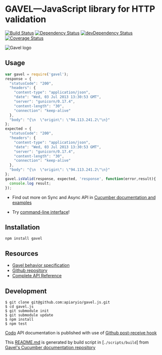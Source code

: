 # GAVEL—JavaScript library for HTTP validation

[![Build Status](https://travis-ci.org/apiaryio/gavel.js.png?branch=master)](https://travis-ci.org/apiaryio/gavel.js)
[![Dependency Status](https://david-dm.org/apiaryio/gavel.js.png)](https://david-dm.org/apiaryio/gavel.js)
[![devDependency Status](https://david-dm.org/apiaryio/gavel.js/dev-status.png)](https://david-dm.org/apiaryio/gavel.js#info=devDependencies)
[![Coverage Status](https://coveralls.io/repos/apiaryio/gavel.js/badge.png)](https://coveralls.io/r/apiaryio/gavel.js)


![Gavel logo](https://raw.github.com/apiaryio/gavel/master/img/gavel.png)


## Usage

```javascript
var gavel = require('gavel');
response = {
  "statusCode": "200",
  "headers": {
    "content-type": "application/json",
    "date": "Wed, 03 Jul 2013 13:30:53 GMT",
    "server": "gunicorn/0.17.4",
    "content-length": "30",
    "connection": "keep-alive"
  },
  "body": "{\n  \"origin\": \"94.113.241.2\"\n}"
};
expected = {
  "statusCode": "200",
  "headers": {
    "content-type": "application/json",
    "date": "Wed, 03 Jul 2013 13:30:53 GMT",
    "server": "gunicorn/0.17.4",
    "content-length": "30",
    "connection": "keep-alive"
  },
  "body": "{\n  \"origin\": \"94.113.241.2\"\n}"
};
gavel.isValid(response, expected, 'response', function(error,result){
  console.log result;
});
```

- Find out more on Sync and Async API in [Cucumber documentation and examples](https://www.relishapp.com/apiary/gavel/docs/node-js/)

- Try [command-line interface](https://www.relishapp.com/apiary/gavel/docs/command-line-interface)!

## Installation

```shell
npm install gavel
```

## Resources

- [Gavel behavior specification](https://www.relishapp.com/apiary/gavel/docs)
- [Github repository](https://github.com/apiaryio/gavel.js)
- [Complete API Reference](http://coffeedoc.info/github/apiaryio/gavel.js/master/)

## Development

```shell
$ git clone git@github.com:apiaryio/gavel.js.git
$ cd gavel.js
$ git submodule init
$ git submodule update
$ npm install
$ npm test
```

[Codo][codo] API documentation is published with use of [Github post-receive hook](https://help.github.com/articles/post-receive-hooks)

This [README.md][Readme] is generated by build script in [`./scripts/build`] from [Gavel's Cucumber documentation repository][SpecRepo]

[Readme]: https://github.com/apiaryio/gavel.js/blob/master/README.md
[Codo]: https://github.com/netzpirat/codo
[SpecRepo]: https://github.com/apiaryio/gavel/tree/master/node_js



